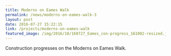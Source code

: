 ```yaml
---
title: Moderns on Eames Walk
permalink: /news/moderns-on-eames-walk-3
layout: post
date: 2016-07-27 15:22:15
link: /projects/moderns-on-eames-walk
featured_image: /img/2016/10/160727_Eames_con-progress_161002-resized.jpg
---
```


Construction progresses on the Moderns on Eames Walk.
